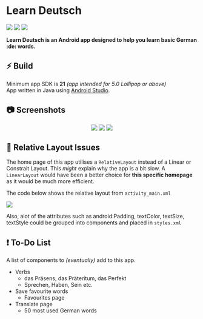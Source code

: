 # Learn Deutsch 

<p align="left">
  <a href="https://www.android.com/"><img src="https://img.shields.io/badge/platform-Android-brightgreen.svg"></a>
  <a href="https://github.com/Furqan17/learn-Deutsche-app/blob/master/AndroidManifest.xml"><img src="https://img.shields.io/badge/version-1.0.0-orange.svg"></a>
  <a href="https://opensource.org/licenses/MIT"><img src="https://img.shields.io/badge/license-MIT-ff69b4.svg"></a>
</p>

<p align="left"> <b> Learn Deutsch is an Android app designed to help you learn basic German :de: words. </b> </p>

## :zap: Build 

Minimum app SDK is **21** *(app intended for 5.0 Lollipop or above)*  
App written in Java using [Android Studio](https://developer.android.com/studio/).

## :camera: Screenshots

<p align="center">
  <img src="https://raw.githubusercontent.com/Furqan17/learn-Deutsche-app/master/Screenshots/home-tp.png">
  <img src="https://raw.githubusercontent.com/Furqan17/learn-Deutsche-app/master/Screenshots/number-tp.png">
  <img src="https://raw.githubusercontent.com/Furqan17/learn-Deutsche-app/master/Screenshots/colours-tp.png">
</p>
  
## :wrench: Relative Layout Issues
The home page of this app utilises a `RelativeLayout` instead of a Linear or Constrait Layout. This *might* explain why the app is a bit slow. A `LinearLayout` would have been a better choice for **this specific homepage** as it would be much more efficient.

The code below shows the relative layout from `activity_main.xml`

<p align="left">
  <img src="https://raw.githubusercontent.com/Furqan17/learn-Deutsche-app/master/Screenshots/code-src/relative_layout.png">
</p>

Also, alot of the attributes such as android:Padding, textColor, textSize, textStyle could be grouped into components and placed in `styles.xml`

## :exclamation: To-Do List
A list of components to *(eventually)* add to this app.

* Verbs
  * das Präsens, das Präteritum, das Perfekt
  * Sprechen, Haben, Sein etc.
* Save favourite words
  * Favourites page 
* Translate page
  * 50 most used German words
